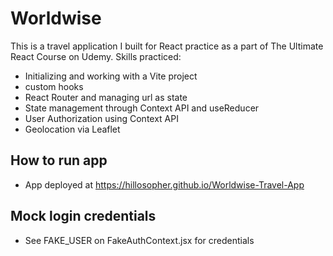 # Worldwise

This is a travel application I built for React practice as a part of The Ultimate React Course on Udemy. Skills practiced:

- Initializing and working with a Vite project
- custom hooks
- React Router and managing url as state
- State management through Context API and useReducer
- User Authorization using Context API
- Geolocation via Leaflet

## How to run app
- App deployed at https://hillosopher.github.io/Worldwise-Travel-App

## Mock login credentials
- See FAKE_USER on FakeAuthContext.jsx for credentials
